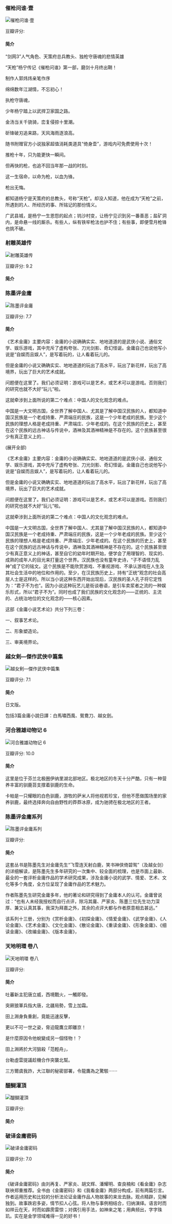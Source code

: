 

### 催枪问谁·壹

![催枪问谁·壹](https://img1.doubanio.com/view/subject/l/public/s29412669.jpg)

豆瓣评分: 

#### 简介

“剑网3”人气角色、天策府总兵教头、独枪守唐魂的悲情英雄

“天枪”杨宁传记《催枪问谁》第一部，磨剑十月终出鞘！

制作人郭炜炜亲笔作序

绵绵数年江湖情，不忘初心！

执枪守唐魂，

少年杨宁踏上以武捍卫家国之路。

金汤当关千骁骑，峦复侵掠十里潮。

斫锋破刃追来路，天风海雨逐浪高。

随书附赠官方小说独家超值消耗类道具“倚身壶”，游戏内可免费使用十次！

推枪十年，只为能更快一瞬间。

但再快的枪，也追不回当年那一战的时刻。

这一生宿命，以命为枪，以血为锋。

枪出无悔。

都知道杨宁是天策府的总教头，号称“天枪”。却没人知道，他在成为“天枪”之前，所遇到的人、所经历的事、所铭记的那份情义。

广武县城，是杨宁一生恩怨的起点；钨沙村变，让杨宁见识到另一番善恶；盐矿洞内，是命悬一线的厮杀。有些人，纵有铁牢枪法也护不住；有些事，即便雪月枪锋也挑不破。



### 射雕英雄传

![射雕英雄传](https://img3.doubanio.com/view/subject/l/public/s2660340.jpg)

豆瓣评分: 9.2

#### 简介





### 陈墨评金庸

![陈墨评金庸](https://img3.doubanio.com/view/subject/l/public/s3322731.jpg)

豆瓣评分: 7.7

#### 简介

《艺术金庸》主要内容：金庸的小说确确实实、地地道道的是武侠小说、通俗文学、娱乐游戏，其中充斥了虚构夸张、刀光剑影、奇幻怪诞。金庸自己也说他写小说是“自娱而且娱人”，是写着玩的，让人看着玩儿的。

但是金庸的小说又确确实实、地地道道的玩出了高水平，玩出了新花样，玩出了高境界，玩出了巨大的艺术成就。

问题便在这里了。我们必须证明：游戏可以是艺术，或艺术可以是游戏。否则我们的研究也就不大好“玩儿”啦。

这就牵涉到上面所说的第二个难点：中国人的文化观念的难点。

中国是一大文明古国，全世界了解中国人、尤其是了解中国汉民族的人，都知道中国汉民族是一个老成持重、严肃端庄的民族，这是一个少年老成的民族。至少这个民族的理想人格是老成持重、严肃端庄、少年老成的。在这个民族的历史上，甚至在这个民族的远古神话与传说中，酒神及其酒神精神是不存在的。这个民族甚至很少有真正意义上的...

(展开全部)

《艺术金庸》主要内容：金庸的小说确确实实、地地道道的是武侠小说、通俗文学、娱乐游戏，其中充斥了虚构夸张、刀光剑影、奇幻怪诞。金庸自己也说他写小说是“自娱而且娱人”，是写着玩的，让人看着玩儿的。

但是金庸的小说又确确实实、地地道道的玩出了高水平，玩出了新花样，玩出了高境界，玩出了巨大的艺术成就。

问题便在这里了。我们必须证明：游戏可以是艺术，或艺术可以是游戏。否则我们的研究也就不大好“玩儿”啦。

这就牵涉到上面所说的第二个难点：中国人的文化观念的难点。

中国是一大文明古国，全世界了解中国人、尤其是了解中国汉民族的人，都知道中国汉民族是一个老成持重、严肃端庄的民族，这是一个少年老成的民族。至少这个民族的理想人格是老成持重、严肃端庄、少年老成的。在这个民族的历史上，甚至在这个民族的远古神话与传说中，酒神及其酒神精神是不存在的。这个民族甚至很少有真正意义上的神话，甚至自它的幼年时期开始，便学会了用理智的、现实的、成熟的成年人的目光来打量这个世界。汉民族也没有童年史诗，“子不语怪力乱神”成了它的铭文。这个民族是不能欣赏游戏、不重视游戏、不承认游戏在人生及其社会生活中的地位和作用的。至少，在汉民族历史上，持有“正统”观念的社会高层人士是这样的。所以当小说这种东西开始出现后，汉民族的圣人孔子将它定性为：“君子不为也”。因为小说这种玩艺儿是街谈巷语，是引车卖浆者之流的一种娱乐形式，所以“君子不为”。同时也成了我们民族的文化观念的——正统的、主流的、占统治地位的文化观念的——核心因素。

这部《金庸小说艺术论》共分下列三卷：

一、叙事艺术论。

二、形象塑造论。

三、审美境界论。



### 越女剣―傑作武侠中篇集

![越女剣―傑作武侠中篇集](https://img3.doubanio.com/view/subject/l/public/s28100231.jpg)

豆瓣评分: 7.1

#### 简介

日文版。

包括3篇金庸小說日譯：白馬嘯西風、鴛鴦刀、越女劍。



### 河合雅雄动物记 6

![河合雅雄动物记 6](https://img3.doubanio.com/view/subject/l/public/s28272975.jpg)

豆瓣评分: 10.0

#### 简介

这里是位于芬兰北极圈伊纳里湖北部地区。极北地区的冬天十分严酷，只有一种营养丰富的驯鹿苔支撑着驯鹿的生命。

卡帕是一只耀眼的白色驯鹿，游牧的萨米人将他视若珍宝，但他不愿做围场里的家养驯鹿，最终选择奔向自由野性的莽莽冰原，成为驰骋在极北地区的王者。



### 陈墨评金庸系列

![陈墨评金庸系列](https://img3.doubanio.com/view/subject/l/public/s28002532.jpg)

豆瓣评分: 

#### 简介

这套丛书是陈墨先生对金庸先生“飞雪连天射白鹿，笑书神侠倚碧鸳”（及越女剑）的详细解读，是陈墨先生多年研究的一次集中、较全面的梳理，也是市面上最新、最全的一套评析金庸作品的学术研究成果，涉及金庸小说的武学、情爱、艺术、文化等多个角度，全方位呈现了金庸作品的艺术魅力。

作者陈墨先生研究金庸多年，他的著论和研究得到了金庸本人的认可。金庸曾说过：“也有人未经我授权而自行点评，除冯其庸、严家炎、陈墨三位先生功力深厚、兼又认真其事，我深为拜嘉之外，其余的点评大都与作者原意相去甚远。”

该系列十三册，分别为《赏析金庸》、《初探金庸》、《情爱金庸》、《武学金庸》、《人论金庸》、《艺术金庸》、《文化金庸》、《散论金庸》、《重读金庸》、《形象金庸》、《细读金庸》、《改编金庸》、《版本金庸》，



### 天地明環 卷八

![天地明環 卷八](https://img3.doubanio.com/view/subject/l/public/s28752605.jpg)

豆瓣评分: 

#### 简介

吐蕃新主犯唐立威，西境戰火，一觸即發。

突厥狼軍兵指大唐，北疆局勢，雪上加霜。

田上淵身負重創，竟能迅速反擊，

更以不可一世之姿，脅迫龍鷹立即離京！

是什麼原因令他蛻變成另一個怪物！？

田上淵將於大河狙殺「范輕舟」，

台勒虛雲提議趁機合作突襲北幫。

三方爾虞我詐，大江聯的秘密部署，令龍鷹為之驚駭⋯⋯



### 醍醐灌頂

![醍醐灌頂](https://img1.doubanio.com/view/subject/l/public/s28050839.jpg)

豆瓣评分: 

#### 简介





### 破译金庸密码

![破译金庸密码](https://img3.doubanio.com/view/subject/l/public/s28305185.jpg)

豆瓣评分: 7.0

#### 简介

《破译金庸密码》由刘再复、严家炎、胡文辉、潘耀明、查良楠和《看金庸》杂志联袂郑重推荐。全书由《金庸密码》和《我看金庸》两部分构成，前有两篇引言。作者运用历史和比较的分析法论证金庸作品人物故事的来龙去脉。观点精辟，见解独到。故事跌宕多姿，情节扣人心弦。将人物与事例相结合，归纳演绎。语言时而如祥云在天，时而如霹雳雷惊；对偶引用手法，如神来之笔；用典频出，字字珠玑。实在是金学领域难得一见的好书！



